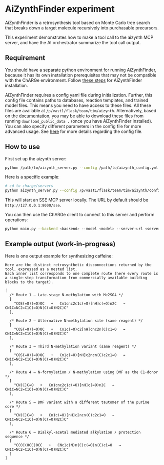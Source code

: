 # AiZynthFinder experiment

AiZynthFinder is a retrosynthesis tool based on Monte Carlo tree search that breaks down a target molecule recursively into purchasable precursors.

This experiment demonstrates how to make a tool call to the aizynth MCP server, and have the AI orchestrator summarize the tool call output.


## Requirement

You should have a separate python environment for running AiZynthFinder, because it has its own installation prerequisites that may not be compatible with the ChARGe environment.
Follow [these steps](https://github.com/MolecularAI/aizynthfinder?tab=readme-ov-file#installation) for AiZynthFinder installation. 

AiZynthFinder requires a config yaml file during initialization. Further, this config file contains paths to databases, reaction templates, and trained model files. This means you need to have access to these files. All these files are available at `/p/vast1/flask/team/tim/aizynth`. Alternatively, based on the [documentation](https://molecularai.github.io/aizynthfinder/index.html), you may be able to download these files from running `download_public_data .` (once you have AiZynthFinder installed). You can also specify different parameters in the config file for more advanced usage. See [here](https://molecularai.github.io/aizynthfinder/configuration.html) for more details regarding the config file.


## How to use

First set up the aizynth server:

```bash
python /path/to/aizynth_server.py --config /path/to/aizynth_config.yml --transport sse
```

Here is a specific example:

```bash
# cd to charge/servers
python aizynth_server.py --config /p/vast1/flask/team/tim/aizynth/config.yml --transport sse
```

This will start an SSE MCP server locally. The URL by default should be `http://127.0.0.1:8000/sse`.

You can then use the ChARGe client to connect to this server and perform operations:

```bash
python main.py --backend <backend> --model <model> --server-url <server_url>/sse
```


## Example output (work-in-progress)

Here is one output example for synthesizing caffeine:

```
Here are the distinct retrosynthetic disconnections returned by the tool, expressed as a nested list.  
Each inner list corresponds to one complete route (here every route is a single-step transformation from commercially available building blocks to the target).

[
  /* Route 1 – Late‐stage N-methylation with Me2SO4 */
  [
    "COS(=O)(=O)OC   +   Cn1cnc2c1c(=O)[nH]c(=O)n2C   →   CN1C=NC2=C1C(=O)N(C(=O)N2C)C"
  ],

  /* Route 2 – Alternative N-methylation site (same reagent) */
  [
    "COS(=O)(=O)OC   +   Cn1c(=O)c2[nH]cnc2n(C)c1=O   →   CN1C=NC2=C1C(=O)N(C(=O)N2C)C"
  ],

  /* Route 3 – Third N-methylation variant (same reagent) */
  [
    "COS(=O)(=O)OC   +   Cn1c(=O)[nH]c2ncn(C)c2c1=O   →   CN1C=NC2=C1C(=O)N(C(=O)N2C)C"
  ],

  /* Route 4 – N-formylation / N-methylation using DMF as the C1-donor */
  [
    "CN(C)C=O   +   Cn1cnc2c1c(=O)[nH]c(=O)n2C   →   CN1C=NC2=C1C(=O)N(C(=O)N2C)C"
  ],

  /* Route 5 – DMF variant with a different tautomer of the purine core */
  [
    "CN(C)C=O   +   Cn1c(=O)[nH]c2ncn(C)c2c1=O   →   CN1C=NC2=C1C(=O)N(C(=O)N2C)C"
  ],

  /* Route 6 – Dialkyl-acetal mediated alkylation / protection sequence */
  [
    "CCOC(OCC)OCC   +   CNc1c(N)n(C)c(=O)n(C)c1=O   →   CN1C=NC2=C1C(=O)N(C(=O)N2C)C"
  ]
]
```
